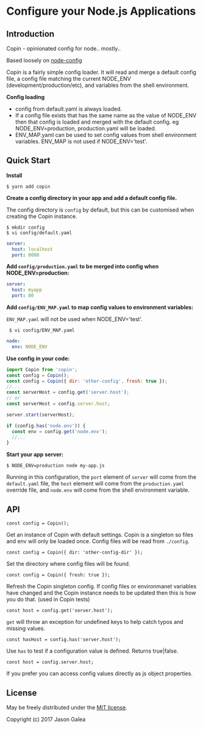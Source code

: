 Configure your Node.js Applications
===================================

Introduction
------------

Copin - opinionated config for node.. mostly..

Based loosely on [node-config](https://github.com/lorenwest/node-config)

Copin is a fairly simple config loader. It will read and merge a default config
file, a config file matching the current NODE_ENV (development/production/etc),
and variables from the shell environment.

**Config loading**

* config from default.yaml is always loaded.
* If a config file exists that has the same name as the value of NODE_ENV then
that config is loaded and merged with the default config. eg NODE_ENV=production,
production.yaml will be loaded.
* ENV_MAP.yaml can be used to set config values from shell environment variables. ENV_MAP is not used if NODE_ENV='test'.

Quick Start
-----------

**Install**

```shell
$ yarn add copin
```

**Create a config directory in your app and add a default config file.**

The config directory is `config` by default, but this can be customised when
creating the Copin instance.

```shell
$ mkdir config
$ vi config/default.yaml
```
```yaml
server:
  host: localhost
  port: 8080
```

**Add `config/production.yaml` to be merged into config when NODE_ENV=production:**

```yaml
server:
  host: myapp
  port: 80
```

**Add `config/ENV_MAP.yaml` to map config values to environment variables:**

`ENV_MAP.yaml` will not be used when NODE_ENV='test'.

```shell
 $ vi config/ENV_MAP.yaml
```

```yaml
node:
  env: NODE_ENV
```

**Use config in your code:**

```js
import Copin from 'copin';
const config = Copin();
const config = Copin({ dir: 'other-config', fresh: true });
//...
const serverHost = config.get('server.host');
// or
const serverHost = config.server.host;

server.start(serverHost);

if (config.has('node.env')) {
  const env = config.get('node.env');
  //...
}
```

**Start your app server:**

```shell
$ NODE_ENV=production node my-app.js
```

Running in this configuration, the `port` element of `server` will come from
the `default.yaml` file, the `host` element will come from the `production.yaml`
override file, and `node.env` will come from the shell environment variable.

API
---

`const config = Copin();`

Get an instance of Copin with default settings. Copin is a singleton so files and env will only be loaded once. Config files will be read from `./config`.

`const config = Copin({ dir: 'other-config-dir' });`

Set the directory where config files will be found.

`const config = Copin({ fresh: true });`

Refresh the Copin singleton config. If config files or environmanet variables
have changed and the Copin instance needs to be updated then this is how you do
that. (used in Copin tests)

`const host = config.get('server.host');`

`get` will throw an exception for undefined keys to help catch typos and missing values.

`const hasHost = config.has('server.host');`

Use `has` to test if a configuration value is defined. Returns true|false.

`const host = config.server.host;`

If you prefer you can access config values directly as js object properties.

License
-------

May be freely distributed under the [MIT license](https://raw.githubusercontent.com/lorenwest/node-config/master/LICENSE).

Copyright (c) 2017 Jason Galea
